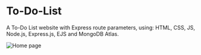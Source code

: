 # To-Do-List
A To-Do List website with Express route parameters, using: HTML, CSS, JS, Node.js, Express.js, EJS and MongoDB Atlas.

<img src="https://i.ibb.co/ygbxsPW/Screenshot-2023-06-29-at-17-08-37.png" alt="Home page">
